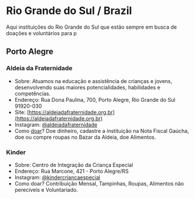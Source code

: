 # Rio Grande do Sul / Brazil  
  
Aqui instituições do Rio Grande do Sul que estão sempre em busca de doações e voluntários para p  
  
## Porto Alegre  
  
### Aldeia da Fraternidade  
  
  - Sobre: Atuamos na educação e assistência de crianças e jovens, desenvolvendo suas maiores potencialidades, habilidades e competências.  
  - Endereço: Rua Dona Paulina, 700, Porto Alegre, Rio Grande do Sul 91920-030  
  - Site: [https://aldeiadafraternidade.org.br](https://aldeiadafraternidade.org.br)
  - Instagram: [@aldeiadafraternidade](https://www.instagram.com/aldeiadafraternidade/)  
  - Como [doar](https://aldeiadafraternidade.org.br/doe/)? Doe dinheiro, cadastre a instituição na Nota Fiscal Gaúcha, doe ou compre roupas no Bazar da Aldeia, doe Alimentos.  
  
  
### Kinder  
  
  - Sobre: Centro de Integração da Criança Especial  
  - Endereço: Rua Marcone, 421 - Porto Alegre/RS  
  - Instagram: [@kindercriancaespecial](https://www.instagram.com/kindercriancaespecial/)
  - Como doar? Contribuição Mensal, Tampinhas, Roupas, Alimentos não perecíveis e Voluntariado.  
  
  
  